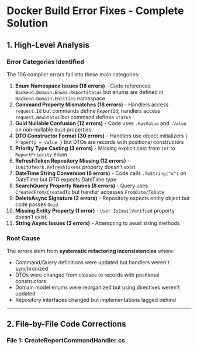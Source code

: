 # Docker Build Error Fixes - Complete Solution

## 1. High-Level Analysis

### Error Categories Identified

The 106 compiler errors fall into these main categories:

1. **Enum Namespace Issues (18 errors)** - Code references `Backend.Domain.Enums.ReportStatus` but enums are defined in `Backend.Domain.Entities` namespace
2. **Command Property Mismatches (18 errors)** - Handlers access `request.Id` but commands define `ReportId`; handlers access `request.NewStatus` but command defines `Status`
3. **Guid Nullable Confusion (12 errors)** - Code uses `.HasValue` and `.Value` on non-nullable `Guid` properties
4. **DTO Constructor Format (30 errors)** - Handlers use object initializers `{ Property = value }` but DTOs are records with positional constructors
5. **Priority Type Casting (3 errors)** - Missing explicit cast from `int` to `ReportPriority` enum
6. **RefreshToken Repository Missing (12 errors)** - `IUnitOfWork.RefreshTokens` property doesn't exist
7. **DateTime String Conversion (8 errors)** - Code calls `.ToString("o")` on DateTime but DTO expects DateTime type
8. **SearchQuery Property Names (8 errors)** - Query uses `CreatedFrom/CreatedTo` but handler accesses `FromDate/ToDate`
9. **DeleteAsync Signature (2 errors)** - Repository expects entity object but code passes `Guid`
10. **Missing Entity Property (1 error)** - `User.IsEmailVerified` property doesn't exist
11. **String Async Issues (3 errors)** - Attempting to await string methods

### Root Cause

The errors stem from **systematic refactoring inconsistencies** where:
- Command/Query definitions were updated but handlers weren't synchronized
- DTOs were changed from classes to records with positional constructors
- Domain model enums were reorganized but using directives weren't updated
- Repository interfaces changed but implementations lagged behind

---

## 2. File-by-File Code Corrections

### File 1: CreateReportCommandHandler.cs

